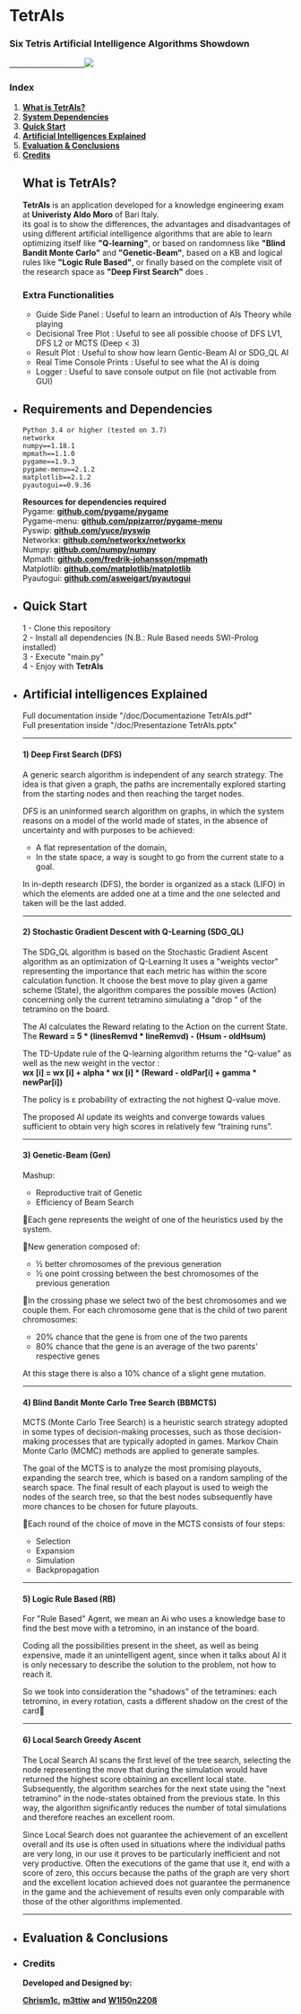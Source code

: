 # TetrAIs
### Six Tetris Artificial Intelligence Algorithms Showdown<br>
_____________________![](doc/TetrAIsGif.gif)

### Index

1. [**What is TetrAIs?**](#what-is-tetrais)
2. [**System Dependencies**](#requirements-and-dependencies)
3. [**Quick Start**](#quick-start)
4. [**Artificial Intelligences Explained**](#artificial-intelligences-explained)
5. [**Evaluation & Conclusions**](#evaluation-conclusions)
6. [**Credits**](#credits)

<ul>


## What is TetrAIs?

**TetrAIs** is an application developed for a knowledge engineering exam 
at **Univeristy Aldo Moro** of Bari Italy. <br>
its goal is to show the differences, the advantages and disadvantages of using 
different artificial intelligence algorithms that are able to learn optimizing itself
like **"Q-learning"**, or based on randomness like **"Blind Bandit Monte Carlo"** and **"Genetic-Beam"**, 
based on a KB and logical rules like **"Logic Rule Based"**, or finally based 
on the complete visit of the research space as **"Deep First Search"** does .

### Extra Functionalities
<ul>

<li>
    Guide Side Panel : Useful to learn an introduction of AIs Theory while playing
</li>
<li>
    Decisional Tree Plot : Useful to see all possible choose of DFS LV1, DFS L2 or MCTS (Deep < 3)
</li>
<li>
    Result Plot : Useful to show how learn Gentic-Beam AI or SDG_QL AI
</li>
<li>
    Real Time Console Prints : Useful to see what the AI is doing
</li>
<li>
    Logger : Useful to save console output on file (not activable from GUI)
</li>

</ul>


<li>

## Requirements and Dependencies
```
Python 3.4 or higher (tested on 3.7)
networkx
numpy==1.18.1
mpmath==1.1.0
pygame==1.9.3
pygame-menu==2.1.2
matplotlib==2.1.2
pyautogui==0.9.36
 ```  
	
**Resources for dependencies required** <br>
Pygame: [**github.com/pygame/pygame**](https://github.com/pygame/pygame) <br>
Pygame-menu: [**github.com/ppizarror/pygame-menu**](https://github.com/ppizarror/pygame-menu) <br>
Pyswip: [**github.com/yuce/pyswip**](https://github.com/yuce/pyswip) <br>
Networkx: [**github.com/networkx/networkx**](https://github.com/networkx/networkx) <br>
Numpy: [**github.com/numpy/numpy**](https://github.com/numpy/numpy) <br>
Mpmath: [**github.com/fredrik-johansson/mpmath**](https://github.com/fredrik-johansson/mpmath) <br>
Matplotlib: [**github.com/matplotlib/matplotlib**](https://github.com/matplotlib/matplotlib) <br>
Pyautogui: [**github.com/asweigart/pyautogui**](https://github.com/asweigart/pyautogui) <br>

</li>
<li>

## Quick Start

1 - Clone this repository <br> 
2 - Install all dependencies (N.B.: Rule Based needs SWI-Prolog installed) <br> 
3 - Execute "main.py" <br>
4 - Enjoy with **TetrAIs** <br>

</li>
<li>

## Artificial intelligences Explained
Full documentation inside "/doc/Documentazione TetrAIs.pdf" <br>
Full presentation inside "/doc/Presentazione TetrAIs.pptx" <br>
___

#### 1) Deep First Search (DFS) <br>
A generic search algorithm is independent of any search strategy. The idea is that given a graph, the paths are incrementally explored starting from the starting nodes and then reaching the target nodes.

DFS is an uninformed search algorithm on graphs, in which the system reasons on a model of the world made of states, in the absence of uncertainty and with purposes to be achieved:
- A flat representation of the domain,
- In the state space, a way is sought to go from the current state to a goal.

In in-depth research (DFS), the border is organized as a stack (LIFO) in which the elements are added one at a time and the one selected and taken will be the last added.
___

#### 2) Stochastic Gradient Descent with Q-Learning (SDG_QL) <br>
The SDG_QL algorithm is based on the Stochastic Gradient Ascent algorithm as an optimization of Q-Learning
It uses a "weights vector" representing the importance that each metric has within the score calculation function. 
It choose the best move to play given a game scheme (State), the algorithm compares the possible moves (Action) concerning only the current tetramino simulating a "drop ” of the tetramino on the board.

The AI ​​calculates the Reward relating to the Action on the current State. 
<br> The **Reward = 5 * (linesRemvd * lineRemvd) - (Hsum - oldHsum)**

The TD-Update rule of the Q-learning algorithm returns the "Q-value" as well as the new weight in the vector :
<br> **wx [i] = wx [i] + alpha * wx [i] * (Reward - oldPar[i] + gamma * newPar[i])**

The policy is ε probability of extracting the not highest Q-value move. 

The proposed AI update its weights and converge towards values ​​sufficient to obtain very high scores in relatively few “training runs”.
___

#### 3) Genetic-Beam (Gen) <br>
Mashup:
- Reproductive trait of Genetic
- Efficiency of Beam Search

Each gene represents the weight of one of the heuristics used by the system.

New generation composed of: <br>
- ½ better chromosomes of the previous generation
- ½ one point crossing between the best chromosomes of the previous generation

In the crossing phase we select two of the best chromosomes and we couple them. For each chromosome gene that is the child of two parent chromosomes:
- 20% chance that the gene is from one of the two parents
- 80% chance that the gene is an average of the two parents' respective genes

At this stage there is also a 10% chance of a slight gene mutation.
___

#### 4) Blind Bandit Monte Carlo Tree Search (BBMCTS) <br>
MCTS (Monte Carlo Tree Search) is a heuristic search strategy adopted in some types of decision-making processes, such as those decision-making processes that are typically adopted in games.
Markov Chain Monte Carlo (MCMC) methods are applied to generate samples.

The goal of the MCTS is to analyze the most promising playouts, expanding the search tree, which is based on a random sampling of the search space. The final result of each playout is used to weigh the nodes of the search tree, so that the best nodes subsequently have more chances to be chosen for future playouts.

Each round of the choice of move in the MCTS consists of four steps:
- Selection
- Expansion
- Simulation
- Backpropagation
___

#### 5) Logic Rule Based (RB) <br>
For "Rule Based" Agent, we mean an Ai who uses a knowledge base to find the best move with a tetromino, in an instance of the board.

Coding all the possibilities present in the sheet, as well as being expensive, made it an unintelligent agent, since when it talks about AI it is only necessary to describe the solution to the problem, not how to reach it.

So we took into consideration the "shadows" of the tetramines: each tetromino, in every rotation, casts a different shadow on the crest of the card
___

#### 6) Local Search Greedy Ascent <br>
The Local Search AI scans the first level of the tree search, selecting the node representing the move that during the simulation would have returned the highest score obtaining an excellent local state. Subsequently, the algorithm searches for the next state using the "next tetramino" in the node-states obtained from the previous state. In this way, the algorithm significantly reduces the number of total simulations and therefore reaches an excellent room.

Since Local Search does not guarantee the achievement of an excellent overall and its use is often used in situations where the individual paths are very long, in our use it proves to be particularly inefficient and not very productive. 
Often the executions of the game that use it, end with a score of zero, this occurs because the paths of the graph are very short and the excellent location achieved does not guarantee the permanence in the game and the achievement of results even only comparable with those of the other algorithms implemented.
___

</li>

<li>

## Evaluation & Conclusions

</li>

<li>
	
### Credits

**Developed and Designed by:**

[**Chrism1c**](https://github.com/Chrism1c)**,**
[**m3ttiw**](https://github.com/m3ttiw) **and**
[**W1l50n2208**](https://github.com/W1l50n2208)

</li>
</ul>
